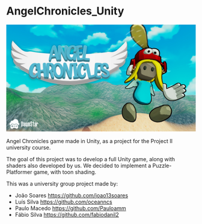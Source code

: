 # AngelChronicles_Unity

<img src = "https://github.com/joao13soares/AngelChronicles/blob/main/AngelChronicles.png" width = "850">

Angel Chronicles game made in Unity, as a project for the Project II university course.

The goal of this project was to develop a full Unity game, along with shaders also developed by us.
We decided to implement a Puzzle-Platformer game, with toon shading.

This was a university group project made by:
- João Soares https://github.com/joao13soares
- Luís Silva https://github.com/oceanncs
- Paulo Macedo https://github.com/Pauloamm
- Fábio Silva https://github.com/fabiodanil2
